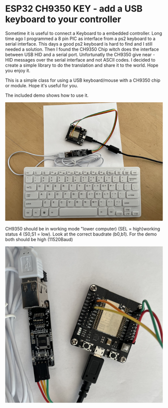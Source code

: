 # ESP32 CH9350 KEY - add a USB keyboard to your controller 
Sometime it is useful to connect a Keyboard to a embedded controller. Long time ago I programmed a 8 pin PIC as interface from a ps2 keyboard to a serial interface. This days a good ps2 keyboard is hard to find and I still needed a solution. Then I found the CH9350 Chip witch does the interface between USB HID and a serial port. Unfortunatly the CH9350 give near - HID messages over the serial interface and not ASCII codes. I decided to create a simple library to do the translation and share it to the world. Hope you enjoy it.

This is a simple class for using a USB keyboard/mouse with a CH9350 chip or module.
Hope it's useful for you.
  
The included demo shows how to use it.

![alt text](https://github.com/joetrs/ESP32_CH9350_KEY/blob/main/IMG_7906.jpg?raw=true)

CH9350 should be in working mode "lower computer) (SEL = high)working status 4 (S0,S1 = low).
Look at the correct baudrate (b0,b1). For the demo both should be high (11520Baud)

![alt text](https://github.com/joetrs/ESP32_CH9350_KEY/blob/main/IMG_7907.jpg?raw=true)
  

